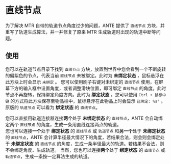 # 直线节点

为了解决 MTR 自带的轨道节点角度过少的问题，ANTE 提供了 `直线节点` 方块，并重写了轨道生成算法，并一并修复了原来 MTR 生成轨道时出现的轨道中断等问题。

## 使用

您可以在轨道节点目录下找到 `直线节点` 方块，放置到世界中您会看到一个不断旋转的偏紫色的节点，代表当前 `直线节点` 未被绑定。此时为 **未绑定状态** ，鼠标悬浮在此方块上时会显示 `未绑定` 。
您可以使用刷子右键对未绑定的 `直线节点` 使用，在屏幕下方的输入框中设置角度，或者调整滑块位置，即可绑定 `直线节点` 的角度。此时节点不再旋转，保持绑定角度方向。此时为 **绑定状态** 。您可以使用 `Ctrl + 鼠标中键` 的方式将此方块保存至物品栏中，鼠标悬浮在此物品上时会显示 `已绑定: %s°` 。
原版的 `轨道节点` 可以看为 **绑定状态** 的 `直线节点`。  

您可以直接用轨道连接器连接**两个**处于 **未绑定状态** 的 `直线节点`，ANTE 会自动绑定两个 `直线节点` 的角度，生成一条用直线连接两点的轨道。  
您也可以连接**一个**处于 **绑定状态** 的 `直线节点` 或 `轨道节点` 和**另一个**处于 **未绑定状态** 的 `直线节点`，ANTE 会计算半径最大情况下的角度，若结果合法，则会则会绑定处于 **未绑定状态** 的 `直线节点` 的角度，生成一条半径最大的轨道。若结果不合法，则不会绑定角度、生成轨道。 
当然，您也可以连接**两个**处于 **绑定状态** 的 `直线节点` 或 `轨道节点`，生成一条按一定算法生成的轨道。